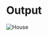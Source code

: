 # Output
![House](https://github.com/3bdallaaa/House-Drawing-/assets/118936824/0d5a9112-2c14-40c8-976a-e5231d132d7b)
